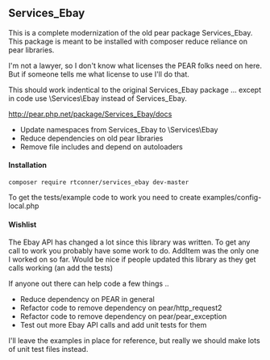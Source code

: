 ## Services_Ebay

This is a complete modernization of the old pear package Services_Ebay. This package is meant to be installed with composer reduce reliance on pear libraries.

I'm not a lawyer, so I don't know what licenses the PEAR folks need on here. But if someone tells me what license to use I'll do that.

This should work indentical to the original Services_Ebay package ... except in code use \Services\Ebay instead of Services_Ebay.

http://pear.php.net/package/Services_Ebay/docs

 - Update namespaces from Services_Ebay to \Services\Ebay
 - Reduce dependencies on old pear libraries
 - Remove file includes and depend on  autoloaders
 
#### Installation

    composer require rtconner/services_ebay dev-master
    
To get the tests/example code to work you need to create examples/config-local.php

#### Wishlist

The Ebay API has changed a lot since this library was written. To get any call to work you probably have some work to do. AddItem was the only
one I worked on so far. Would be nice if people updated this library as they get calls working (an add the tests)

If anyone out there can help code a few things ..

 - Reduce dependency on PEAR in general
 - Refactor code to remove dependency on pear/http_request2
 - Refactor code to remove dependency on pear/pear_exception
 - Test out more Ebay API calls and add unit tests for them
 
 I'll leave the examples in place for reference, but really we should make lots of unit test files instead.